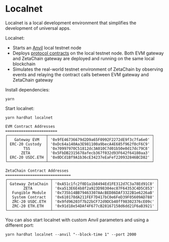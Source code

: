 # Localnet

Localnet is a local development environment that simplifies the development of
universal apps.

Localnet:

- Starts an [Anvil](https://book.getfoundry.sh/anvil/) local testnet node
- Deploys [protocol
  contracts](https://github.com/zeta-chain/protocol-contracts/tree/main/v2) on
  the local testnet node. Both EVM gateway and ZetaChain gateway are deployed
  and running on the same local blockchain
- Simulates the real-world testnet environment of ZetaChain by observing events
  and relaying the contract calls between EVM gateway and ZetaChain gateway

Install dependencies:

```
yarn
```

Start localnet:

```
yarn hardhat localnet
```

```
EVM Contract Addresses
=======================
┌─────────────────┬──────────────────────────────────────────────┐
│   Gateway EVM   │ '0x9fE46736679d2D9a65F0992F2272dE9f3c7fa6e0' │
│ ERC-20 Custody  │ '0xDc64a140Aa3E981100a9becA4E685f962f0cF6C9' │
│       TSS       │ '0x70997970C51812dc3A010C7d01b50e0d17dc79C8' │
│      ZETA       │ '0x5FbDB2315678afecb367f032d93F642f64180aa3' │
│ ERC-20 USDC.ETH │ '0x0DCd1Bf9A1b36cE34237eEaFef220932846BCD82' │
└─────────────────┴──────────────────────────────────────────────┘

ZetaChain Contract Addresses
=============================
┌───────────────────┬──────────────────────────────────────────────┐
│ Gateway ZetaChain │ '0xA51c1fc2f0D1a1b8494Ed1FE312d7C3a78Ed91C0' │
│       ZETA        │ '0xa513E6E4b8f2a923D98304ec87F64353C4D5C853' │
│  Fungible Module  │ '0x735b14BB79463307AAcBED86DAf3322B1e6226aB' │
│  System Contract  │ '0x610178dA211FEF7D417bC0e6FeD39F05609AD788' │
│  ZRC-20 USDC.ETH  │ '0x9fd96203f7b22bCF72d9DCb40ff98302376cE09c' │
│  ZRC-20 ETH.ETH   │ '0x91d18e54DAf4F677cB28167158d6dd21F6aB3921' │
└───────────────────┴──────────────────────────────────────────────┘
```

You can also start localnet with custom Anvil parameters and using a different
port:

```
yarn hardhat localnet --anvil "--block-time 1" --port 2000
```
